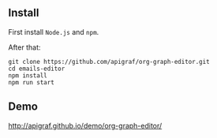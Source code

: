 ## Install
First install `Node.js` and `npm`.

After that:
```
git clone https://github.com/apigraf/org-graph-editor.git
cd emails-editor
npm install
npm run start
```

## Demo 
http://apigraf.github.io/demo/org-graph-editor/